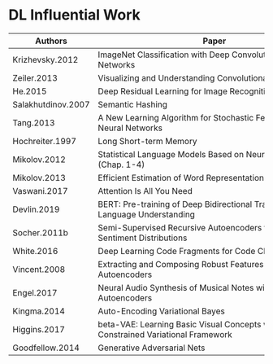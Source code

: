 # DL Influential Work
Authors | Paper | Topic
---|---|---
Krizhevsky.2012 |	ImageNet Classification with Deep Convolutional Neural Networks |	Convolutional
Zeiler.2013 |	Visualizing and Understanding Convolutional Networks | Convolutional
He.2015 |	Deep Residual Learning for Image Recognition | Convolutional
Salakhutdinov.2007 |	Semantic Hashing |	Stochastic
Tang.2013 |	A New Learning Algorithm for Stochastic Feedforward Neural Networks	| Stochastic
Hochreiter.1997	| Long Short-term Memory |	Recurrent
Mikolov.2012 |	Statistical Language Models Based on Neural Networks (Chap. 1-4) |	Recurrent
Mikolov.2013 |	Efficient Estimation of Word Representations in Vector Space |	Recurrent
Vaswani.2017 |	Attention Is All You Need |	Transformer
Devlin.2019 |	BERT: Pre-training of Deep Bidirectional Transformers for Language Understanding |	Transformer
Socher.2011b |	Semi-Supervised Recursive Autoencoders for Predicting Sentiment Distributions	| Autoencoder
White.2016 |	Deep Learning Code Fragments for Code Clone Detection |	Autoencoder
Vincent.2008 |	Extracting and Composing Robust Features with Denoising Autoencoders	| Autoencoder
Engel.2017 |	Neural Audio Synthesis of Musical Notes with WaveNet Autoencoders |	Autoencoder
Kingma.2014	| Auto-Encoding Variational Bayes |	Autoencoder
Higgins.2017 |	beta-VAE: Learning Basic Visual Concepts with a Constrained Variational Framework	| Autoencoder
Goodfellow.2014 |	Generative Adversarial Nets |	Adversarial
